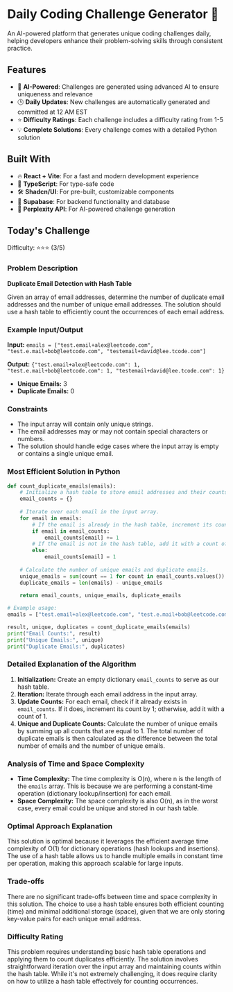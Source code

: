 # Daily Coding Challenge Generator 🚀

An AI-powered platform that generates unique coding challenges daily, helping developers enhance their problem-solving skills through consistent practice.

## Features

- 🤖 **AI-Powered**: Challenges are generated using advanced AI to ensure uniqueness and relevance
- 🕒 **Daily Updates**: New challenges are automatically generated and committed at 12 AM EST
- ⭐ **Difficulty Ratings**: Each challenge includes a difficulty rating from 1-5
- 💡 **Complete Solutions**: Every challenge comes with a detailed Python solution

## Built With

- 🔥 **React + Vite**: For a fast and modern development experience
- 🔷 **TypeScript**: For type-safe code
- 🛠️ **Shadcn/UI**: For pre-built, customizable components
- 🔌 **Supabase**: For backend functionality and database
- 🤖 **Perplexity API**: For AI-powered challenge generation

## Today's Challenge

Difficulty: ⭐⭐⭐ (3/5)

### Problem Description
**Duplicate Email Detection with Hash Table**

Given an array of email addresses, determine the number of duplicate email addresses and the number of unique email addresses. The solution should use a hash table to efficiently count the occurrences of each email address.

### Example Input/Output

**Input:** `emails = ["test.email+alex@leetcode.com", "test.e.mail+bob@leetcode.com", "testemail+david@lee.tcode.com"]`

**Output:** `{"test.email+alex@leetcode.com": 1, "test.e.mail+bob@leetcode.com": 1, "testemail+david@lee.tcode.com": 1}` 
- **Unique Emails:** 3
- **Duplicate Emails:** 0

### Constraints
- The input array will contain only unique strings.
- The email addresses may or may not contain special characters or numbers.
- The solution should handle edge cases where the input array is empty or contains a single unique email.

### Most Efficient Solution in Python

```python
def count_duplicate_emails(emails):
    # Initialize a hash table to store email addresses and their counts.
    email_counts = {}
    
    # Iterate over each email in the input array.
    for email in emails:
        # If the email is already in the hash table, increment its count.
        if email in email_counts:
            email_counts[email] += 1
        # If the email is not in the hash table, add it with a count of 1.
        else:
            email_counts[email] = 1
    
    # Calculate the number of unique emails and duplicate emails.
    unique_emails = sum(count == 1 for count in email_counts.values())
    duplicate_emails = len(emails) - unique_emails
    
    return email_counts, unique_emails, duplicate_emails

# Example usage:
emails = ["test.email+alex@leetcode.com", "test.e.mail+bob@leetcode.com", "testemail+david@lee.tcode.com"]

result, unique, duplicates = count_duplicate_emails(emails)
print("Email Counts:", result)
print("Unique Emails:", unique)
print("Duplicate Emails:", duplicates)
```

### Detailed Explanation of the Algorithm

1. **Initialization:** Create an empty dictionary `email_counts` to serve as our hash table.
2. **Iteration:** Iterate through each email address in the input array.
3. **Update Counts:** For each email, check if it already exists in `email_counts`. If it does, increment its count by 1; otherwise, add it with a count of 1.
4. **Unique and Duplicate Counts:** Calculate the number of unique emails by summing up all counts that are equal to 1. The total number of duplicate emails is then calculated as the difference between the total number of emails and the number of unique emails.

### Analysis of Time and Space Complexity

- **Time Complexity:** The time complexity is O(n), where n is the length of the `emails` array. This is because we are performing a constant-time operation (dictionary lookup/insertion) for each email.
- **Space Complexity:** The space complexity is also O(n), as in the worst case, every email could be unique and stored in our hash table.

### Optimal Approach Explanation

This solution is optimal because it leverages the efficient average time complexity of O(1) for dictionary operations (hash lookups and insertions). The use of a hash table allows us to handle multiple emails in constant time per operation, making this approach scalable for large inputs.

### Trade-offs

There are no significant trade-offs between time and space complexity in this solution. The choice to use a hash table ensures both efficient counting (time) and minimal additional storage (space), given that we are only storing key-value pairs for each unique email address.

### Difficulty Rating

This problem requires understanding basic hash table operations and applying them to count duplicates efficiently. The solution involves straightforward iteration over the input array and maintaining counts within the hash table. While it's not extremely challenging, it does require clarity on how to utilize a hash table effectively for counting occurrences.